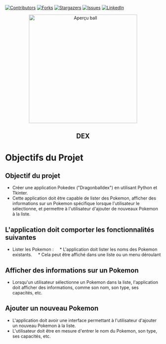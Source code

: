 [![Contributors][contributors-shield]][contributors-url]
[![Forks][forks-shield]][forks-url]
[![Stargazers][stars-shield]][stars-url]
[![Issues][issues-shield]][issues-url]
[![LinkedIn][linkedin-shield]][linkedin-url]


<div align="center">
  <a href="https://ELYPSE18.github.io/Pokedex-Tkinter/">
    <img src="https://1000logos.net/wp-content/uploads/2022/02/Dragon-Ball-Logo.png" alt="Aperçu ball" width="350">
  </a>
</div>

<div align="center">
   <h2>DEX</h2> 
</div>

# Objectifs du Projet

## Objectif du projet
* Créer une application Pokedex ("Dragonballdex") en utilisant Python et Tkinter.
* Cette application doit être capable de lister des Pokemon, afficher des informations sur un Pokemon spécifique lorsque l'utilisateur le sélectionne, et permettre à l'utilisateur d'ajouter de nouveaux Pokemon à la liste.

## L'application doit comporter les fonctionnalités suivantes
* Lister les Pokemon :
    * L'application doit lister les noms des Pokemon existants.
    * Cela peut être affiché dans une liste ou un menu déroulant

## Afficher des informations sur un Pokemon
* Lorsqu'un utilisateur sélectionne un Pokemon dans la liste, l'application doit afficher des informations, comme son nom, son type, ses capacités, etc.


## Ajouter un nouveau Pokemon
* L'application doit avoir une interface permettant à l'utilisateur d'ajouter un nouveau Pokemon à la liste.
* L'utilisateur doit être en mesure d'entrer le nom du Pokemon, son type, ses capacités, etc.


<!-- MARKDOWN LINKS & IMAGES -->
<!-- https://www.markdownguide.org/basic-syntax/#reference-style-links -->
[contributors-shield]: https://img.shields.io/github/contributors/ELYPSE18/Pokedex.svg?style=for-the-badge
[contributors-url]: https://github.com/ELYPSE18/Pokedex/graphs/contributors
[forks-shield]: https://img.shields.io/github/forks/ELYPSE18/Pokedex.svg?style=for-the-badge
[forks-url]: https://github.com/ELYPSE18/Pokedex/forks
[stars-shield]: https://img.shields.io/github/stars/ELYPSE18/Pokedex.svg?style=for-the-badge
[stars-url]: https://github.com/ELYPSE18/Pokedex/stargazers
[issues-shield]: https://img.shields.io/github/issues/ELYPSE18/Pokedex.svg?style=for-the-badge
[issues-url]: https://github.com/ELYPSE18/Pokedex/issues
[linkedin-shield]: https://img.shields.io/badge/-LinkedIn-black.svg?style=for-the-badge&logo=linkedin&colorB=555
[linkedin-url]: https://www.linkedin.com/in/laure-zammit-84a3b3150/
  
